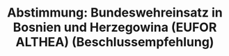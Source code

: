---
abstimmung:
  abstimmung: 2
  bundestagssitzung: 48
  datum: 8. Juli 2022
  legislaturperiode: 20
categories:
- Todo
data:
- title: Abstimmungsergebnis 20220708_2.pdf
  url: /res/2025-btw/abstimmungsergebnisse/20220708_2.pdf
- title: Abstimmungsergebnis 20220708_2_xls.xlsx
  url: /res/2025-btw/abstimmungsergebnisse/20220708_2_xls.xlsx
- title: Abstimmungsergebnis 20220708_2_xls.csv
  url: /res/2025-btw/abstimmungsergebnisse_csv/20220708_2_xls.csv
documents:
- local: /res/2025-btw/drucksachen/2002242.pdf
  summary: '### Antrag der Bundesregierung: Wiederaufnahme der Beteiligung deutscher
    Streitkräfte an EUFOR ALTHEA


    Der Antrag der Bundesregierung befürwortet die erneute Beteiligung der Bundeswehr
    an der EU-geführten Sicherheitsoperation in Bosnien und Herzegowina (EUFOR ALTHEA).  Die
    Zustimmung ist an die Bedingung geknüpft, dass ein Mandat des Sicherheitsrates
    der Vereinten Nationen, ein Beschluss des Rates der Europäischen Union und die
    Zustimmung des Bundestages vorliegen. Die Beteiligung ist auf maximal 50 Soldatinnen
    und Soldaten und bis zum 30. Juni 2023 befristet.


    **Kernpunkte und Ziele:**


    * Zustimmung zur Wiederaufnahme der Beteiligung an EUFOR ALTHEA

    * Unterstützung der Ausbildung bosnischer Streitkräfte

    * Beitrag zur Einhaltung des Dayton-Abkommens

    * Schaffung eines sicheren Umfelds

    * Wahrnehmung von Führungs-, Verbindungs-, Beratungs-, Beobachtungs- und Unterstützungsaufgaben'
  title: Drucksache 20/2242
  url: https://dserver.bundestag.de/btd/20/022/2002242.pdf
- local: /res/2025-btw/drucksachen/2002649.pdf
  summary: '### Beschlussempfehlung und Bericht des Auswärtigen Ausschusses: Wiederaufnahme
    der Beteiligung deutscher Streitkräfte an EUFOR ALTHEA


    Die Bundesregierung beantragt die Wiederaufnahme der Beteiligung deutscher Streitkräfte
    an der EU-geführten Sicherheitsoperation EUFOR ALTHEA in Bosnien und Herzegowina.  **Kernpunkte
    und Ziele:**  Fortsetzung der Operation EUFOR ALTHEA zur Stabilisierung Bosniens
    und Herzegowinas,  Unterstützung der Umsetzung des Abkommens von Dayton,  Bekämpfung
    nationalistischer Tendenzen und  Reaktion auf die aktuelle Sicherheitslage.

    '
  title: Drucksache 20/2649
  url: https://dserver.bundestag.de/btd/20/026/2002649.pdf
ergebnis:
  AfD:
    enthaltung: 0
    gesamt: 80
    ja: 1
    nein: 64
    nichtabgegeben: 15
    ungueltig: 0
  Bündnis 90/Die Grünen:
    enthaltung: 1
    gesamt: 118
    ja: 103
    nein: 1
    nichtabgegeben: 13
    ungueltig: 0
  CDU/CSU:
    enthaltung: 0
    gesamt: 196
    ja: 160
    nein: 0
    nichtabgegeben: 36
    ungueltig: 0
  Die Linke:
    enthaltung: 0
    gesamt: 39
    ja: 0
    nein: 29
    nichtabgegeben: 10
    ungueltig: 0
  FDP:
    enthaltung: 1
    gesamt: 92
    ja: 72
    nein: 0
    nichtabgegeben: 19
    ungueltig: 0
  Fraktionslos:
    enthaltung: 1
    gesamt: 4
    ja: 1
    nein: 1
    nichtabgegeben: 1
    ungueltig: 0
  SPD:
    enthaltung: 0
    gesamt: 205
    ja: 179
    nein: 1
    nichtabgegeben: 25
    ungueltig: 0
layout: abstimmung
links:
- title: Link zu bundestag.de
  url: https://www.bundestag.de/parlament/plenum/abstimmung/abstimmung?id=796
preview: 'Deutscher Bundestag


  48. Sitzung des Deutschen Bundestages

  am Freitag, 8. Juli 2022


  Endgültiges Ergebnis der Namentlichen Abstimmung Nr. 2


  Beschlussempfehlung des Auswärtigen Ausschusses (3. Ausschuss)

  zu dem Antrag der Bundesregireung

  Wiederaufnahme der Beteiligung bewaffneter deutscher Streitkräfte an der EU-geführten

  Sicherheitsoperation in Bosnien und Herzegowina

  Drs. 20/2242 und 20/2649'
tags:
- Todo
title: 'Abstimmung: Bundeswehreinsatz in Bosnien und Herzegowina (EUFOR ALTHEA) (Beschlussempfehlung)'
---
